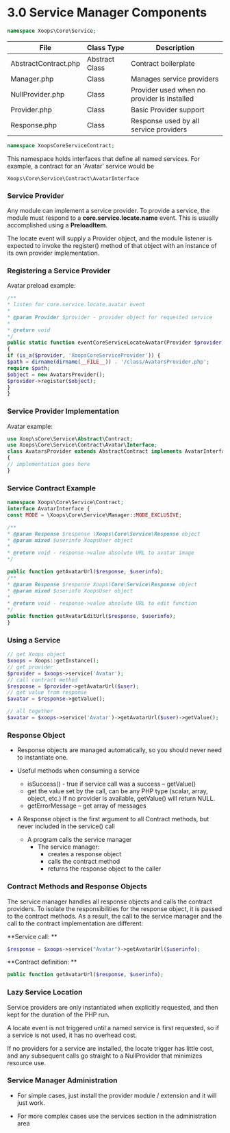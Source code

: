 # 3.0 Service Manager Components 
```php
namespace Xoops\Core\Service; 
```
|File|Class Type|Description|
|---|---|---|
|AbstractContract.php |Abstract Class |Contract boilerplate |
|Manager.php |Class |Manages service providers |
|NullProvider.php |Class| Provider used when no provider is installed |
|Provider.php |Class |Basic Provider support |
|Response.php |Class |Response used by all service providers |

```php
namespace XoopsCoreServiceContract; 
```
This namespace holds interfaces that define all named services. For example, a contract for an 'Avatar' service would be 
```
Xoops\Core\Service\Contract\AvatarInterface
```


### Service Provider 

Any module can implement a service provider. To provide a service, the module must respond to a **core.service.locate.name** event. This is usually accomplished using a **PreloadItem**. 

The locate event will supply a Provider object, and the module listener is expected to invoke the register() method of that object with an instance of its own provider implementation.


### Registering a Service Provider 

Avatar preload example: 
```php
/** 
* listen for core.service.locate.avatar event 
* 
* @param Provider $provider - provider object for requested service 
* 
* @return void 
*/ 
public static function eventCoreServiceLocateAvatar(Provider $provider) 
{ 
if (is_a($provider, 'XoopsCoreServiceProvider')) { 
$path = dirname(dirname(__FILE__)) . '/class/AvatarsProvider.php'; 
require $path; 
$object = new AvatarsProvider(); 
$provider->register($object); 
} 
}
```

### Service Provider Implementation 

Avatar example: 
```php
use Xoop\sCore\Service\Abstract\Contract; 
use Xoops\Core\Service\Contract\Avatar\Interface; 
class AvatarsProvider extends AbstractContract implements AvatarInterface 
{ 
// implementation goes here 
}
```


### Service Contract Example 
```php
namespace Xoops\Core\Service\Contract; 
interface AvatarInterface { 
const MODE = \Xoops\Core\Service\Manager::MODE_EXCLUSIVE; 

/** 
* @param Response $response \Xoops\Core\Service\Response object 
* @param mixed $userinfo XoopsUser object 
* 
* @return void - response->value absolute URL to avatar image 
*/ 

public function getAvatarUrl($response, $userinfo); 
/** 
* @param Response $response Xoops\Core\Service\Response object 
* @param mixed $userinfo XoopsUser object 
* 
* @return void - response->value absolute URL to edit function 
*/ 
public function getAvatarEditUrl($response, $userinfo); 
}
```

### Using a Service 
```php
// get Xoops object 
$xoops = Xoops::getInstance(); 
// get provider
$provider = $xoops->service('Avatar'); 
// call contract method 
$response = $provider->getAvatarUrl($user); 
// get value from response 
$avatar = $response->getValue(); 

// all together 
$avatar = $xoops->service('Avatar')->getAvatarUrl($user)->getValue();
```

### Response Object 

* Response objects are managed automatically, so you should never need to instantiate one. 

* Useful methods when consuming a service
    
    * isSuccess() - true if service call was a success – getValue() 
    * get the value set by the call, can be any PHP type (scalar, array, object, etc.) If no provider is available, getValue() will return NULL. 
    * getErrorMessage – get array of messages 


* A Response object is the first argument to all Contract methods, but never included in the service() call 
    * A program calls the service manager 
        * The service manager: 
            * creates a response object 
            * calls the contract method 
            * returns the response object to the caller

### Contract Methods and Response Objects 

The service manager handles all response objects and calls the contract providers. To isolate the responsibilities for the response object, it is passed to the contract methods. As a result, the call to the service manager and the call to the contract implementation are different: 

**Service call: **

```php
$response = $xoops->service("Avatar")->getAvatarUrl($userinfo); 
```
**Contract definition: **

```php
public function getAvatarUrl($response, $userinfo);
```

### Lazy Service Location

Service providers are only instantiated when explicitly requested, and then kept for the duration of the PHP run.

A locate event is not triggered until a named service is first requested, so if a service is not used, it has no overhead cost.

If no providers for a service are installed, the locate trigger has little cost, and any subsequent calls go straight to a NullProvider that minimizes resource use.

### Service Manager Administration

* For simple cases, just install the provider module / extension and it will just work.

* For more complex cases use the services section in the administration area




